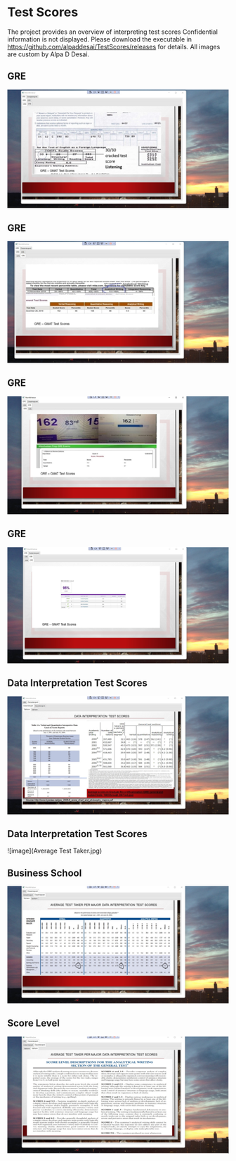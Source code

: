 # Test Scores

The project provides an overview of interpreting test scores
Confidential information is not displayed. Please download the executable in https://github.com/alpaddesai/TestScores/releases for details. 
All images are custom by Alpa D Desai.

## GRE
![image](GRE.jpg)

## GRE
![image](GREII.jpg)

## GRE
![image](GREIII.jpg)

## GRE
![image](GREIV.jpg)

## Data Interpretation Test Scores
![image](DataInterpretationTestScores.jpg)

## Data Interpretation Test Scores
![image](Average Test Taker.jpg)

## Business School
![image](BusinessSchool.jpg)

## Score Level
![image](ScoreLevel.jpg)
